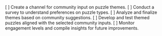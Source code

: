 [ ] Create a channel for community input on puzzle themes.
[ ] Conduct a survey to understand preferences on puzzle types.
[ ] Analyze and finalize themes based on community suggestions.
[ ] Develop and test themed puzzles aligned with the selected community inputs.
[ ] Monitor engagement levels and compile insights for future improvements.